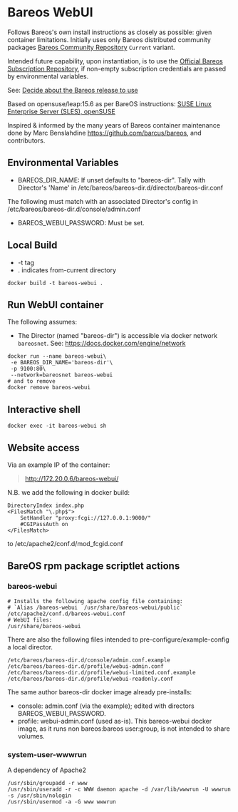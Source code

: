 # Bareos WebUI

Follows Bareos's own install instructions as closely as possible: given container limitations.
Initially uses only Bareos distributed community packages [Bareos Community Repository](https://download.bareos.org/current) `Current` variant.

Intended future capability, upon instantiation, is to use the [Official Bareos Subscription Repository](https://download.bareos.com/bareos/release/),
if non-empty subscription credentials are passed by environmental variables.

See: [Decide about the Bareos release to use](https://docs.bareos.org/IntroductionAndTutorial/InstallingBareos.html#decide-about-the-bareos-release-to-use)

Based on opensuse/leap:15.6 as per BareOS instructions:
[SUSE Linux Enterprise Server (SLES), openSUSE](https://docs.bareos.org/IntroductionAndTutorial/InstallingBareos.html#install-on-suse-based-linux-distributions)

Inspired & informed by the many years of Bareos container maintenance done by Marc Benslahdine https://github.com/barcus/bareos, and contributors.

## Environmental Variables

- BAREOS_DIR_NAME: If unset defaults to "bareos-dir".
 Tally with Director's 'Name' in /etc/bareos/bareos-dir.d/director/bareos-dir.conf

The following must match with an associated Director's config in /etc/bareos/bareos-dir.d/console/admin.conf
- BAREOS_WEBUI_PASSWORD: Must be set.

## Local Build
- -t tag <name>
- . indicates from-current directory

```shell
docker build -t bareos-webui .
```

## Run WebUI container

The following assumes:
- The Director (named "bareos-dir") is accessible via docker network `bareosnet`.
See: https://docs.docker.com/engine/network
```shell
docker run --name bareos-webui\
 -e BAREOS_DIR_NAME='bareos-dir'\
 -p 9100:80\
 --network=bareosnet bareos-webui
# and to remove
docker remove bareos-webui
```

## Interactive shell

```
docker exec -it bareos-webui sh
```

## Website access

Via an example IP of the container:

> http://172.20.0.6/bareos-webui/

N.B. we add the following in docker build:
```shell
DirectoryIndex index.php
<FilesMatch "\.php$">
    SetHandler "proxy:fcgi://127.0.0.1:9000/"
    #CGIPassAuth on
</FilesMatch>
```
to /etc/apache2/conf.d/mod_fcgid.conf

## BareOS rpm package scriptlet actions

### bareos-webui
```shell
# Installs the following apache config file containing:
# `Alias /bareos-webui  /usr/share/bareos-webui/public`
/etc/apache2/conf.d/bareos-webui.conf
# WebUI files:
/usr/share/bareos-webui
```
There are also the following files intended to pre-configure/example-config a local director.
```shell
/etc/bareos/bareos-dir.d/console/admin.conf.example
/etc/bareos/bareos-dir.d/profile/webui-admin.conf
/etc/bareos/bareos-dir.d/profile/webui-limited.conf.example
/etc/bareos/bareos-dir.d/profile/webui-readonly.conf
```
The same author bareos-dir docker image already pre-installs:
- console: admin.conf (via the example); edited with directors BAREOS_WEBUI_PASSWORD.
- profile: webui-admin.conf (used as-is).
This bareos-webui docker image, as it runs non bareos:bareos user:group, is not intended to share volumes.

### system-user-wwwrun
A dependency of Apache2
```shell
/usr/sbin/groupadd -r www
/usr/sbin/useradd -r -c WWW daemon apache -d /var/lib/wwwrun -U wwwrun -s /usr/sbin/nologin
/usr/sbin/usermod -a -G www wwwrun
```
